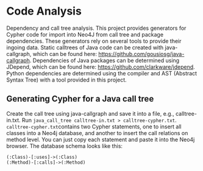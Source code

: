 # Code Analysis
 Dependency and call tree analysis.
This project provides generators for Cypher code for import into Neo4J from call tree and package dependencies.
These generators rely on several tools to provide their ingoing data.
Static calltrees of Java code can be created with java-callgraph, which can be found here: https://github.com/gousiosg/java-callgraph.
Dependencies of Java packages can be determined using JDepend, which can be found here: https://github.com/clarkware/jdepend.
Python dependencies are determined using the compiler and AST (Abstract Syntax Tree) with a tool provided in this project.

## Generating Cypher for a Java call tree
Create the call tree using java-callgraph and save it into a file, e.g., calltree-in.txt.
Run `java_call_tree calltree-in.txt > calltree-cypher.txt`.
`calltree-cypher.txt`contains two Cypher statements, one to insert all classes into a Neo4j database, and another to insert the call relations on method level.
You can just copy each statement and paste it into the Neo4j browser.
The database schema looks like this:
```
(:Class)-[:uses]->(:Class)
(:Method)-[:calls]->(:Method)
```
 
